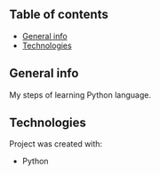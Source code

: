 ## Table of contents
* [General info](#general-info)
* [Technologies](#technologies)

## General info
My steps of learning Python language.

## Technologies
Project was created with:
* Python
